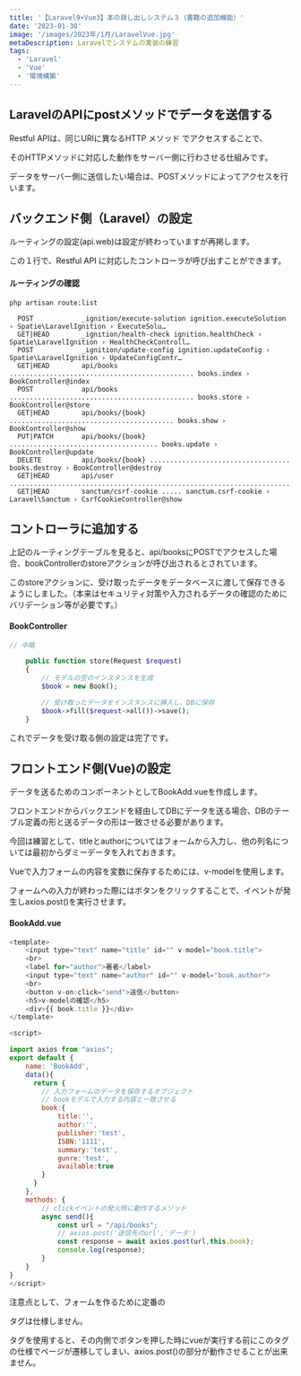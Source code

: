 ```yaml
---
title: '【Laravel9×Vue3】本の貸し出しシステム３（書籍の追加機能）'
date: '2023-01-30'
image: '/images/2023年/1月/LaravelVue.jpg'
metaDescription: Laravelでシステムの実装の練習
tags:
  - 'Laravel'
  - 'Vue'
  - '環境構築'
---
```


##  LaravelのAPIにpostメソッドでデータを送信する

<red><bold>Restful API</bold></red>は、同じURIに異なる<red><bold>HTTP メソッド</bold></red> でアクセスすることで、

そのHTTPメソッドに対応した動作をサーバー側に行わさせる仕組みです。

データをサーバー側に送信したい場合は、<bold>POST</bold>メソッドによってアクセスを行います。

## バックエンド側（Laravel）の設定
ルーティングの設定(api.web)は設定が終わっていますが再掲します。

この１行で、Restful API に対応したコントローラが呼び出すことができます。

#### ルーティングの確認

```teminal
php artisan route:list
```

```GET|HEAD        / ......................................................................................... 
  POST            _ignition/execute-solution ignition.executeSolution › Spatie\LaravelIgnition › ExecuteSolu…
  GET|HEAD        _ignition/health-check ignition.healthCheck › Spatie\LaravelIgnition › HealthCheckControll…
  POST            _ignition/update-config ignition.updateConfig › Spatie\LaravelIgnition › UpdateConfigContr…
  GET|HEAD        api/books .............................................. books.index › BookController@index
  POST            api/books .............................................. books.store › BookController@store
  GET|HEAD        api/books/{book} ......................................... books.show › BookController@show
  PUT|PATCH       api/books/{book} ..................................... books.update › BookController@update
  DELETE          api/books/{book} ................................... books.destroy › BookController@destroy
  GET|HEAD        api/user .................................................................................. 
  GET|HEAD        sanctum/csrf-cookie ..... sanctum.csrf-cookie › Laravel\Sanctum › CsrfCookieController@show
```
## コントローラに追加する

上記のルーティングテーブルを見ると、<red>api/books</red>に<bold>POST</bold>でアクセスした場合、bookControllerの<bold>storeアクション</bold>が呼び出されるとされています。

このstoreアクションに、受け取ったデータをデータベースに渡して保存できるようにしました。（本来はセキュリティ対策や入力されるデータの確認のためにバリデーション等が必要です。）


#### BookController
```php
// 中略

    public function store(Request $request)
    {
        // モデルの空のインスタンスを生成
        $book = new Book();

        // 受け取ったデータをインスタンスに挿入し、DBに保存
        $book->fill($request->all())->save();
    }
```


これでデータを受け取る側の設定は完了です。

## フロントエンド側(Vue)の設定

データを送るためのコンポーネントとして<bold>BookAdd.vue</bold>を作成します。

フロントエンドからバックエンドを経由してDBにデータを送る場合、<red>DBのテーブル定義の形と送るデータの形は一致させる必要があります。</red>

今回は練習として、<bold>title</bold>と<bold>author</bold>についてはフォームから入力し、他の列名については最初からダミーデータを入れておきます。

Vueで入力フォームの内容を変数に保存するためには、<red>v-model</red>を使用します。

フォームへの入力が終わった際にはボタンをクリックすることで、イベントが発生し<red>axios.post()</red>を実行させます。


#### BookAdd.vue
```javascript
<template>
    <input type="text" name="title" id="" v-model="book.title">
    <br>
    <label for="author">著者</label>
    <input type="text" name="author" id="" v-model="book.author">
    <br>
    <button v-on:click="send">送信</button>
    <h5>v-modelの確認</h5>
    <div>{{ book.title }}</div>
</template>

<script>

import axios from "axios";
export default {
    name: 'BookAdd',
    data(){
      return {
        // 入力フォームのデータを保存するオブジェクト
        // bookモデルで入力する内容と一致させる
        book:{
            title:'',
            author:'',
            publisher:'test',
            ISBN:'1111',
            summary:'test',
            gunre:'test',
            available:true
        }
      }
    },
    methods: {
        // clickイベントの発火時に動作するメソッド
        async send(){
            const url = "/api/books";
            // axios.post('送信先のurl','データ')
            const response = await axios.post(url,this.book);
            console.log(response);
        }
    }
}
</script>
```

注意点として、フォームを作るために定番の<form>タグは仕様しません。

<form>タグを使用すると、その内側でボタンを押した時にvueが実行する前にこのタグの仕様でページが遷移してしまい、axios.post()の部分が動作させることが出来ません。




